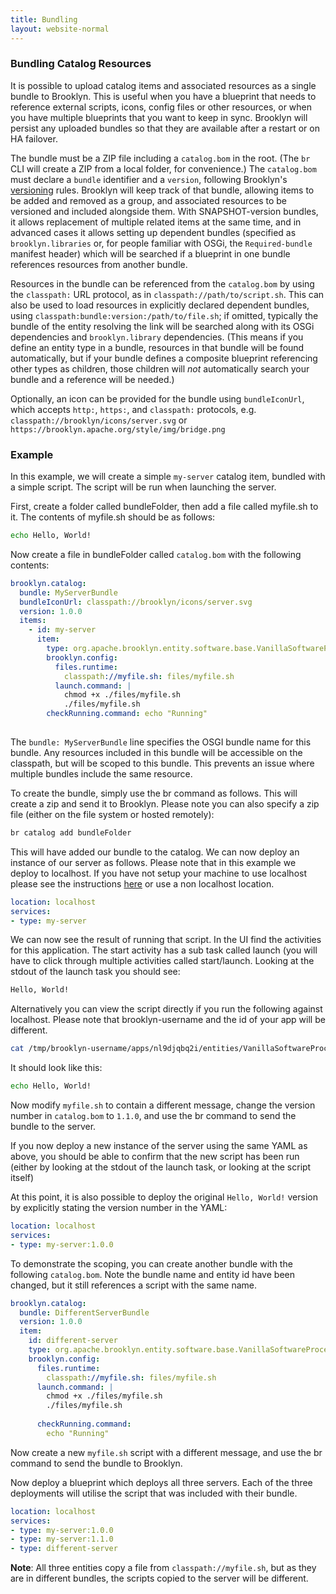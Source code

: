 ```yaml
---
title: Bundling
layout: website-normal
---
```


### Bundling Catalog Resources

It is possible to upload catalog items and associated resources as a single bundle to Brooklyn.
This is useful when you have a blueprint that needs to reference external scripts, icons,
config files or other resources, or 
when you have multiple blueprints that you want to keep in sync. Brooklyn will persist any 
uploaded bundles so that they are available after a restart or on HA failover.

The bundle must be a ZIP file including a `catalog.bom` in the root.
(The `br` CLI will create a ZIP from a local folder, for convenience.)
The `catalog.bom` must declare a `bundle` identifier and a `version`, 
following Brooklyn's [versioning](versioning.md) rules.
Brooklyn will keep track of that bundle, allowing items to be added and removed as a group,
and associated resources to be versioned and included alongside them. 
With SNAPSHOT-version bundles, it allows replacement of multiple related items at the same time,
and in advanced cases it allows setting up dependent bundles 
(specified as `brooklyn.libraries` or, for people familiar with OSGi, the `Required-bundle` manifest header) 
which will be searched if a blueprint in one bundle references resources from another bundle.

Resources in the bundle can be referenced from the `catalog.bom` by using
the `classpath:` URL protocol, as in `classpath://path/to/script.sh`.
This can also be used to load resources in explicitly declared dependent bundles,
using `classpath:bundle:version:/path/to/file.sh`;
if omitted, typically the bundle of the entity resolving the link will be searched
along with its OSGi dependencies and `brooklyn.library` dependencies.
(This means if you define an entity type in a bundle, resources in that bundle
will be found automatically, but if your bundle defines a composite blueprint 
referencing other types as children, those children will _not_ automatically
search your bundle and a reference will be needed.)

Optionally, an icon can be provided for the bundle using `bundleIconUrl`, which accepts `http:`, `https:`,
and `classpath:` protocols, e.g. `classpath://brooklyn/icons/server.svg` or `https://brooklyn.apache.org/style/img/bridge.png`

### Example

In this example, we will create a simple `my-server` catalog item, bundled with a simple script. The script will be run when launching the server.

First, create a folder called bundleFolder, then add a file called myfile.sh to it. 
The contents of myfile.sh should be as follows:

~~~ bash
echo Hello, World!
~~~

Now create a file in bundleFolder called `catalog.bom` with the following contents:

~~~ yaml
brooklyn.catalog:
  bundle: MyServerBundle
  bundleIconUrl: classpath://brooklyn/icons/server.svg
  version: 1.0.0
  items:  
    - id: my-server
      item: 
        type: org.apache.brooklyn.entity.software.base.VanillaSoftwareProcess
        brooklyn.config:
          files.runtime:
            classpath://myfile.sh: files/myfile.sh
          launch.command: |
            chmod +x ./files/myfile.sh
            ./files/myfile.sh        
        checkRunning.command: echo "Running"  
        
~~~

The `bundle: MyServerBundle` line specifies the OSGI bundle name for this bundle. Any resources included
in this bundle will be accessible on the classpath, but will be scoped to this bundle. This prevents an
issue where multiple bundles include the same resource.

To create the bundle, simply use the br command as follows. This will create a zip and send it to Brooklyn. Please note you can also specify a zip file (either on the file system or hosted remotely):

~~~ bash
br catalog add bundleFolder
~~~

This will have added our bundle to the catalog. We can now deploy an instance of our server as follows. Please note that in this example we deploy to localhost. If you have not setup your machine to use localhost please see the instructions [here](../../locations#localhost-setup) or use a non localhost location. 

~~~ yaml
location: localhost
services:
- type: my-server
~~~

We can now see the result of running that script. In the UI find the activities for this application. The start activity has a sub task called launch (you will have to click through multiple activities called start/launch. Looking at the stdout of the launch task you should see:

~~~ bash  
Hello, World!
~~~

Alternatively you can view the script directly if you run the following against localhost. Please note that brooklyn-username and the id of your app will be different.

~~~ bash
cat /tmp/brooklyn-username/apps/nl9djqbq2i/entities/VanillaSoftwareProcess_g52gahfxnt/files/myfile.sh
~~~

It should look like this:

~~~ bash
echo Hello, World!
~~~

Now modify `myfile.sh` to contain a different message, change the version number in `catalog.bom` to
`1.1.0`, and use the br command to send the bundle to the server.

If you now deploy a new instance of the server using the same YAML as above, you should be
able to confirm that the new script has been run (either by looking at the stdout of the launch task, or looking at the script itself)

At this point, it is also possible to deploy the original `Hello, World!` version by explicitly stating
the version number in the YAML:

~~~ yaml
location: localhost
services:
- type: my-server:1.0.0
~~~

To demonstrate the scoping, you can create another bundle with the following `catalog.bom`. Note the
bundle name and entity id have been changed, but it still references a script with the same name.

~~~ yaml
brooklyn.catalog:
  bundle: DifferentServerBundle
  version: 1.0.0
  item:  
    id: different-server
    type: org.apache.brooklyn.entity.software.base.VanillaSoftwareProcess
    brooklyn.config:
      files.runtime:
        classpath://myfile.sh: files/myfile.sh
      launch.command: |
        chmod +x ./files/myfile.sh
        ./files/myfile.sh
        
      checkRunning.command:
        echo "Running"  
~~~

Now create a new `myfile.sh` script with a different message, and use the br command to send the bundle to Brooklyn.

Now deploy a blueprint which deploys all three servers. Each of the three deployments will utilise the script that was included with their bundle.

~~~ yaml
location: localhost
services:
- type: my-server:1.0.0
- type: my-server:1.1.0
- type: different-server
~~~

**Note**: All three entities copy a file from `classpath://myfile.sh`, but as they are in different bundles, the scripts copied to the server will be different.
